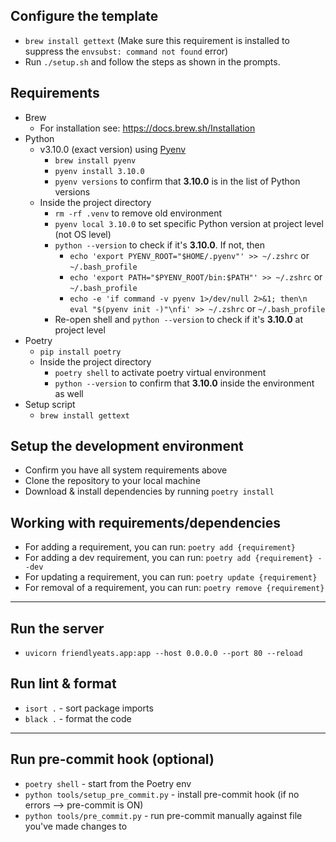 ## Configure the template
  - `brew install gettext` (Make sure this requirement is installed to suppress the `envsubst: command not found` error)
  - Run `./setup.sh` and follow the steps as shown in the prompts.

## Requirements
* Brew
  * For installation see: https://docs.brew.sh/Installation
* Python
  *  v3.10.0 (exact version) using [Pyenv](https://github.com/pyenv/pyenv)
      * `brew install pyenv`
      * `pyenv install 3.10.0`
      * `pyenv versions` to confirm that **3.10.0** is in the list of Python versions
  * Inside the project directory
      * `rm -rf .venv` to remove old environment
      * `pyenv local 3.10.0` to set specific Python version at project level (not OS level)
      * `python --version` to check if it's **3.10.0**. If not, then
          * `echo 'export PYENV_ROOT="$HOME/.pyenv"' >> ~/.zshrc` or `~/.bash_profile`
          * `echo 'export PATH="$PYENV_ROOT/bin:$PATH"' >> ~/.zshrc` or `~/.bash_profile`
          * `echo -e 'if command -v pyenv 1>/dev/null 2>&1; then\n  eval "$(pyenv init -)"\nfi' >> ~/.zshrc` or `~/.bash_profile`
      * Re-open shell and `python --version` to check if it's **3.10.0** at project level
* Poetry
  * `pip install poetry`
  * Inside the project directory
      * `poetry shell` to activate poetry virtual environment
      * `python --version` to confirm that **3.10.0** inside the environment as well
* Setup script
  * `brew install gettext`

## Setup the development environment
* Confirm you have all system requirements above
* Clone the repository to your local machine
* Download & install dependencies by running `poetry install`


## Working with requirements/dependencies
 - For adding a requirement, you can run: `poetry add {requirement}`
 - For adding a dev requirement, you can run: `poetry add {requirement} --dev`
 - For updating a requirement, you can run: `poetry update {requirement}`
 - For removal of a requirement, you can run: `poetry remove {requirement}`

-------------------------------------------------
## Run the server
- `uvicorn friendlyeats.app:app --host 0.0.0.0 --port 80 --reload`

## Run lint & format
- `isort .` - sort package imports
- `black .` - format the code


---------------------------------------------
## Run pre-commit hook (optional)
- `poetry shell` - start from the Poetry env
- `python tools/setup_pre_commit.py` - install pre-commit hook (if no errors --> pre-commit is ON)
- `python tools/pre_commit.py` - run pre-commit manually against file you've made changes to

